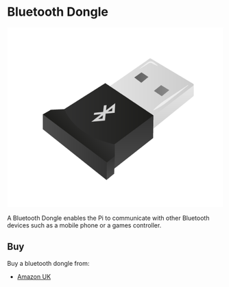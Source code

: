 # Bluetooth Dongle

![Bluetooth Dongle](bluetooth-dongle.png)

A Bluetooth Dongle enables the Pi to communicate with other Bluetooth devices such as a mobile phone or a games controller.

## Buy

Buy a bluetooth dongle from:

- [Amazon UK](http://www.amazon.co.uk/Inateck%C2%AE-Wireless-Bluetooth-Adapter-Compatible/dp/B00F0CG0N4)
